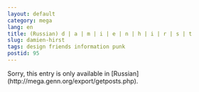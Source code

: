 ```yaml
---
layout: default
category: mega
lang: en
title: (Russian) d | a | m | i | e | n | h | i | r | s | t
slug: damien-hirst
tags: design friends information punk 
postid: 95
---
```

<p>Sorry, this entry is only available in [Russian](http://mega.genn.org/export/getposts.php).</p>